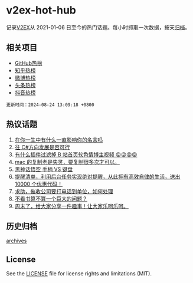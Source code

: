 # v2ex-hot-hub

 记录[V2EX](https://www.v2ex.com/)从 2021-01-06 日至今的热门话题。每小时抓取一次数据，按天[归档](archives)。
 
 ## 相关项目

- [GitHub热榜](https://github.com/lonnyzhang423/github-hot-hub)
- [知乎热榜](https://github.com/lonnyzhang423/zhihu-hot-hub)
- [微博热榜](https://github.com/lonnyzhang423/weibo-hot-hub)
- [头条热榜](https://github.com/lonnyzhang423/toutiao-hot-hub)
- [抖音热榜](https://github.com/lonnyzhang423/douyin-hot-hub)


 `更新时间：2024-08-24 13:09:18 +0800`

## 热议话题

1. [在你一生中有什么一直影响你的名言吗](https://www.v2ex.com/t/1067237)
1. [往 C#方向发展是否可行](https://www.v2ex.com/t/1067229)
1. [有什么插件过滤掉 B 站首页软色情博主视频 😡😡😡😡](https://www.v2ex.com/t/1067288)
1. [mac 的复制老是失灵，要复制很多次才可以。](https://www.v2ex.com/t/1067284)
1. [黑神话悟空 手柄 VS 键盘](https://www.v2ex.com/t/1067245)
1. [提醒清单，利用后台任务实现绝对提醒，从此拥有高效自律的生活，送出 10000 个优惠代码！](https://www.v2ex.com/t/1067222)
1. [求助，催收公司要打电话到单位，如何处理](https://www.v2ex.com/t/1067241)
1. [不看书算不算一个巨大的问题？](https://www.v2ex.com/t/1067287)
1. [周末了，给大家分享一件趣事！让大家乐呵乐呵。](https://www.v2ex.com/t/1067270)

## 历史归档

[archives](archives)

## License

See the [LICENSE](LICENSE) file for license rights and limitations (MIT).
